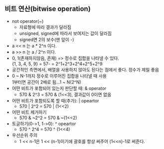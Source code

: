 ## 비트 연산(bitwise operation)
- not operator(~)
  * 자료형에 따라 결과가 달라짐
  * unsigned, signed에 따라서 보여지는 값이 달라짐
  * signed면 2의 보수(맨 앞이 -)
- a << n 는 a * 2^n 이다.
- a >> n 는 a / 2^n 이다.
- 0, 1(존재하지않음, 존재) => 정수로 집합을 나타낼 수 있다.  
{1, 3, 4, 5, 9} = 57- = 2^1+2^3+2^4+2^5+2^9
- 공간적인 측면에서, 배열을 사용하지 않아도 된다는 점에서 좋다. 정수가 제일 좋음
-  0 ~ N-1까지 정수로 이루어진 집합을 나타낼 때 사용  
  1부터면 공간이 2배로 됨...1 ~ N(2^N)
- 어떤 비트가 포함되어 있는지 판단할 때: & operator
  - 570 & 2^3  = 570 & (1<<3), 결과값이 0이면 없음
- 어떤 비트가 포함되도록 할 때(추가): | opeartor
  - 570 | 2^2 = 570 | (1<<2)
- 어떤 비트 제거하기
  - 570 & ~2^2 = 570 & ~(1<<2)
- 토글하기(0->1, 1->0): ^ opeartor
  - 570 ^ 2^4 = 570 ^ (1<<4)
- 우선순위 주의
  - 1 << n-1은 1 << (n-1)이기에 괄호를 항상 써주어 (1<<n)-1로 써준다.

